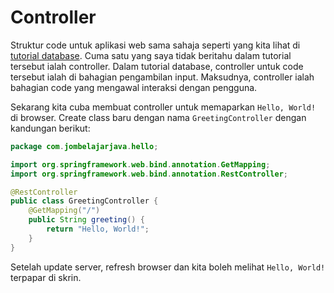 # Controller

Struktur code untuk aplikasi web sama sahaja seperti yang kita lihat di
[tutorial database](/java/database/). Cuma satu yang saya tidak beritahu dalam
tutorial tersebut ialah controller. Dalam tutorial database, controller untuk
code tersebut ialah di bahagian pengambilan input. Maksudnya, controller ialah
bahagian code yang mengawal interaksi dengan pengguna.

Sekarang kita cuba membuat controller untuk memaparkan `Hello, World!` di
browser. Create class baru dengan nama `GreetingController` dengan kandungan
berikut:

```java
package com.jombelajarjava.hello;

import org.springframework.web.bind.annotation.GetMapping;
import org.springframework.web.bind.annotation.RestController;

@RestController
public class GreetingController {
    @GetMapping("/")
    public String greeting() {
        return "Hello, World!";
    }
}
```

Setelah update server, refresh browser dan kita boleh melihat `Hello, World!`
terpapar di skrin.
